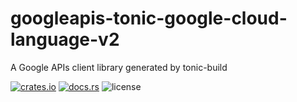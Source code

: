 # googleapis-tonic-google-cloud-language-v2

A Google APIs client library generated by tonic-build

[![crates.io](https://img.shields.io/crates/v/googleapis-tonic-google-cloud-language-v2)](https://crates.io/crates/googleapis-tonic-google-cloud-language-v2)
[![docs.rs](https://img.shields.io/docsrs/googleapis-tonic-google-cloud-language-v2)](https://docs.rs/googleapis-tonic-google-cloud-language-v2)
![license](https://img.shields.io/crates/l/googleapis-tonic-google-cloud-language-v2)
